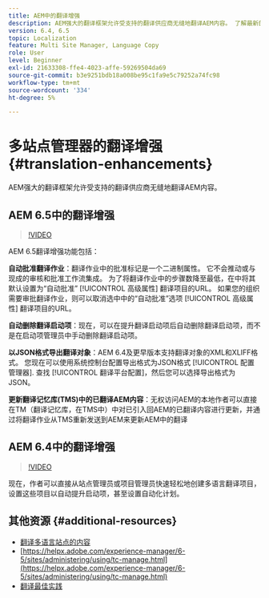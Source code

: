 ```yaml
---
title: AEM中的翻译增强
description: AEM强大的翻译框架允许受支持的翻译供应商无缝地翻译AEM内容。 了解最新的增强功能。
version: 6.4, 6.5
topic: Localization
feature: Multi Site Manager, Language Copy
role: User
level: Beginner
exl-id: 21633308-ffe4-4023-affe-59269504da69
source-git-commit: b3e9251bdb18a008be95c1fa9e5c79252a74fc98
workflow-type: tm+mt
source-wordcount: '334'
ht-degree: 5%

---
```


# 多站点管理器的翻译增强 {#translation-enhancements}

AEM强大的翻译框架允许受支持的翻译供应商无缝地翻译AEM内容。

## AEM 6.5中的翻译增强

>[!VIDEO](https://video.tv.adobe.com/v/27405?quality=12&learn=on)

AEM 6.5翻译增强功能包括：

**自动批准翻译作业**：翻译作业中的批准标记是一个二进制属性。 它不会推动或与现成的审核和批准工作流集成。 为了将翻译作业中的步骤数降至最低，在中将其默认设置为“自动批准” [!UICONTROL 高级属性] 翻译项目的URL。 如果您的组织需要审批翻译作业，则可以取消选中中的“自动批准”选项 [!UICONTROL 高级属性] 翻译项目的URL。

**自动删除翻译启动项**：现在，可以在提升翻译启动项后自动删除翻译启动项，而不是在启动项管理员中手动删除翻译启动项。

**以JSON格式导出翻译对象**：AEM 6.4及更早版本支持翻译对象的XML和XLIFF格式。 您现在可以使用系统控制台配置导出格式为JSON格式 [!UICONTROL 配置管理器]. 查找 [!UICONTROL 翻译平台配置]，然后您可以选择导出格式为JSON。

**更新翻译记忆库(TMS)中的已翻译AEM内容**：无权访问AEM的本地作者可以直接在TM（翻译记忆库，在TMS中）中对已引入回AEM的已翻译内容进行更新，并通过将翻译作业从TMS重新发送到AEM来更新AEM中的翻译

## AEM 6.4中的翻译增强

>[!VIDEO](https://video.tv.adobe.com/v/21309?quality=12&learn=on)

现在，作者可以直接从站点管理员或项目管理员快速轻松地创建多语言翻译项目，设置这些项目以自动提升启动项，甚至设置自动化计划。

## 其他资源 {#additional-resources}

* [翻译多语言站点的内容](https://helpx.adobe.com/cn/experience-manager/6-5/sites/administering/using/translation.html)
* [https://helpx.adobe.com/experience-manager/6-5/sites/administering/using/tc-manage.html](https://helpx.adobe.com/experience-manager/6-5/sites/administering/using/tc-manage.html)
* [翻译最佳实践](https://helpx.adobe.com/experience-manager/6-5/sites/administering/using/tc-bp.html)
